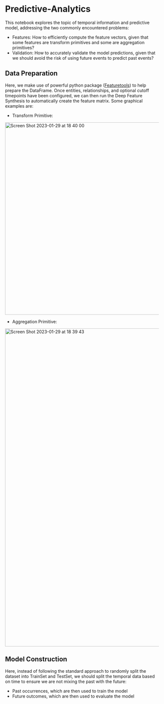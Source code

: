 # Predictive-Analytics
This notebook explores the topic of temporal information and predictive model, addressing the two commonly encountered problems:
- Features: How to efficiently compute the feature vectors, given that some features are transform primitives and some are aggregation primitives? 
- Validation: How to accurately validate the model predictions, given that we should avoid the risk of using future events to predict past events?    

## Data Preparation
Here, we make use of powerful python package ([Featuretools](https://featuretools.alteryx.com/en/stable/)) to help prepare the DataFrame. 
Once entities, relationships, and optional cutoff timepoints have been configured, we can then run the Deep Feature Synthesis to automatically create the feature matrix.
Some graphical examples are:
- Transform Primitive: 

<img width="629" alt="Screen Shot 2023-01-29 at 18 40 00" src="https://user-images.githubusercontent.com/62037588/215320747-78dbe710-ef2a-46f5-af0b-bbdb35625ba0.png">

- Aggregation Primitive: 

<img width="1040" alt="Screen Shot 2023-01-29 at 18 39 43" src="https://user-images.githubusercontent.com/62037588/215320740-cee11b05-3d0e-4a2e-acb7-37b59c81c5e7.png">

## Model Construction
Here, instead of following the standard approach to randomly split the dataset into TrainSet and TestSet, we should split the temporal data based on time to ensure we are not mixing the past with the future: 
- Past occurrences, which are then used to train the model
- Future outcomes, which are then used to evaluate the model
